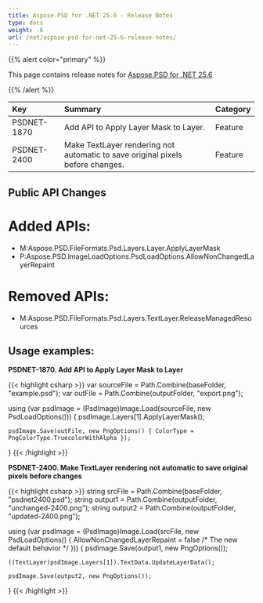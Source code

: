 ```yaml
---
title: Aspose.PSD for .NET 25.6 - Release Notes
type: docs
weight: -6
url: /net/aspose-psd-for-net-25-6-release-notes/
---
```


{{% alert color="primary" %}}

This page contains release notes for [Aspose.PSD for .NET 25.6](https://www.nuget.org/packages/Aspose.PSD/)

{{% /alert %}}

| **Key**     | **Summary**                                                                               | **Category** |
|:------------|:------------------------------------------------------------------------------------------|:------------|
| PSDNET-1870 | Add API to Apply Layer Mask to Layer.                                                     | Feature |
| PSDNET-2400 | Make TextLayer rendering not automatic to save original pixels before changes.            | Feature |


## **Public API Changes**
# **Added APIs:**
- M:Aspose.PSD.FileFormats.Psd.Layers.Layer.ApplyLayerMask
- P:Aspose.PSD.ImageLoadOptions.PsdLoadOptions.AllowNonChangedLayerRepaint

# **Removed APIs:**
- M:Aspose.PSD.FileFormats.Psd.Layers.TextLayer.ReleaseManagedResources


## **Usage examples:**

**PSDNET-1870. Add API to Apply Layer Mask to Layer**

{{< highlight csharp >}}
var sourceFile = Path.Combine(baseFolder, "example.psd");
var outFile = Path.Combine(outputFolder, "export.png");

using (var psdImage = (PsdImage)Image.Load(sourceFile, new PsdLoadOptions()))
{
    psdImage.Layers[1].ApplyLayerMask();

    psdImage.Save(outFile, new PngOptions() { ColorType = PngColorType.TruecolorWithAlpha });
}
{{< /highlight >}}

**PSDNET-2400. Make TextLayer rendering not automatic to save original pixels before changes**

{{< highlight csharp >}}
string srcFile = Path.Combine(baseFolder, "psdnet2400.psd");
string output1 = Path.Combine(outputFolder, "unchanged-2400.png");
string output2 = Path.Combine(outputFolder, "updated-2400.png");

using (var psdImage = (PsdImage)Image.Load(srcFile,
new PsdLoadOptions() { AllowNonChangedLayerRepaint = false /* The new default behavior */ }))
{
    psdImage.Save(output1, new PngOptions());

    ((TextLayer)psdImage.Layers[1]).TextData.UpdateLayerData();

    psdImage.Save(output2, new PngOptions());
}
{{< /highlight >}}